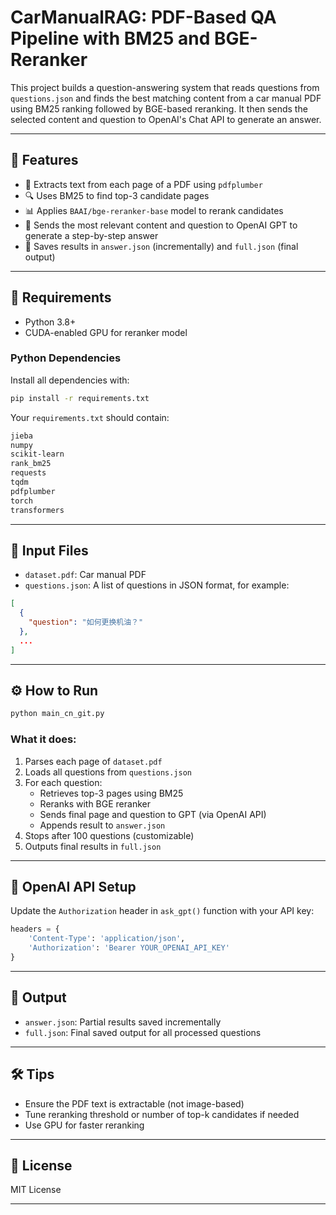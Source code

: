 # CarManualRAG: PDF-Based QA Pipeline with BM25 and BGE-Reranker

This project builds a question-answering system that reads questions from `questions.json` and finds the best matching content from a car manual PDF using BM25 ranking followed by BGE-based reranking. It then sends the selected content and question to OpenAI's Chat API to generate an answer.

---

## 🚀 Features

- 📄 Extracts text from each page of a PDF using `pdfplumber`
- 🔍 Uses BM25 to find top-3 candidate pages
- 📊 Applies `BAAI/bge-reranker-base` model to rerank candidates
- 🧠 Sends the most relevant content and question to OpenAI GPT to generate a step-by-step answer
- 📝 Saves results in `answer.json` (incrementally) and `full.json` (final output)

---

## 📁 Requirements

- Python 3.8+
- CUDA-enabled GPU for reranker model

### Python Dependencies

Install all dependencies with:

```bash
pip install -r requirements.txt
```

Your `requirements.txt` should contain:

```txt
jieba
numpy
scikit-learn
rank_bm25
requests
tqdm
pdfplumber
torch
transformers
```

---

## 📂 Input Files

- `dataset.pdf`: Car manual PDF
- `questions.json`: A list of questions in JSON format, for example:

```json
[
  {
    "question": "如何更换机油？"
  },
  ...
]
```

---

## ⚙️ How to Run

```bash
python main_cn_git.py
```

### What it does:

1. Parses each page of `dataset.pdf`
2. Loads all questions from `questions.json`
3. For each question:
   - Retrieves top-3 pages using BM25
   - Reranks with BGE reranker
   - Sends final page and question to GPT (via OpenAI API)
   - Appends result to `answer.json`
4. Stops after 100 questions (customizable)
5. Outputs final results in `full.json`

---

## 🔑 OpenAI API Setup

Update the `Authorization` header in `ask_gpt()` function with your API key:

```python
headers = {
    'Content-Type': 'application/json',
    'Authorization': 'Bearer YOUR_OPENAI_API_KEY'
}
```

---

## 📝 Output

- `answer.json`: Partial results saved incrementally
- `full.json`: Final saved output for all processed questions

---

## 🛠 Tips

- Ensure the PDF text is extractable (not image-based)
- Tune reranking threshold or number of top-k candidates if needed
- Use GPU for faster reranking

---

## 📄 License

MIT License

---